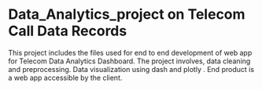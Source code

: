 # Data_Analytics_project on Telecom Call Data Records
This project includes the files used for end to end development of web app for Telecom Data Analytics Dashboard. The project involves, data cleaning and preprocessing. Data visualization using dash and plotly . End product is a web app accessible by the client.
